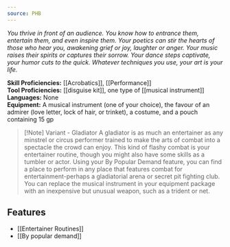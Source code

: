 ```yaml
---
source: PHB
---
```


_You thrive in front of an audience. You know how to entrance them, entertain them, and even inspire them. Your poetics can stir the hearts of those who hear you, awakening grief or joy, laughter or anger. Your music raises their spirits or captures their sorrow. Your dance steps captivate, your humor cuts to the quick. Whatever techniques you use, your art is your life._

**Skill Proficiencies:** [[Acrobatics]], [[Performance]]  
**Tool Proficiencies:** [[disguise kit]], one type of [[musical instrument]]  
**Languages:** None  
**Equipment:** A musical instrument (one of your choice), the favour of an admirer (love letter, lock of hair, or trinket), a costume, and a pouch containing 15 gp

>[!Note] Variant - Gladiator
> A gladiator is as much an entertainer as any minstrel or circus performer trained to make the arts of combat into a spectacle the crowd can enjoy. This kind of flashy combat is your entertainer routine, though you might also have some skills as a tumbler or actor. Using your By Popular Demand feature, you can find a place to perform in any place that features combat for entertainment-perhaps a gladiatorial arena or secret pit fighting club. You can replace the musical instrument in your equipment package with an inexpensive but unusual weapon, such as a trident or net.

## Features
- [[Entertainer Routines]]
- [[By popular demand]]